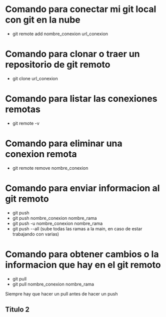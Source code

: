 # Comando para conectar mi git local con git en la nube

- git remote add nombre_conexion url_conexion

# Comando para clonar o traer un repositorio de git remoto

- git clone url_conexion

# Comando para listar las conexiones remotas

- git remote -v

# Comando para eliminar una conexion remota

- git remote remove nombre_conexion

# Comando para enviar informacion al git remoto

- git push
- git push nombre_conexion nombre_rama
- git push -u nombre_conexion nombre_rama
- git push --all (sube todas las ramas a la main, en caso de estar trabajando con varias)

# Comando para obtener cambios o la informacion que hay en el git remoto

- git pull
- git pull nombre_conexion nombre_rama

Siempre hay que hacer un pull antes de hacer un push

## Titulo 2

